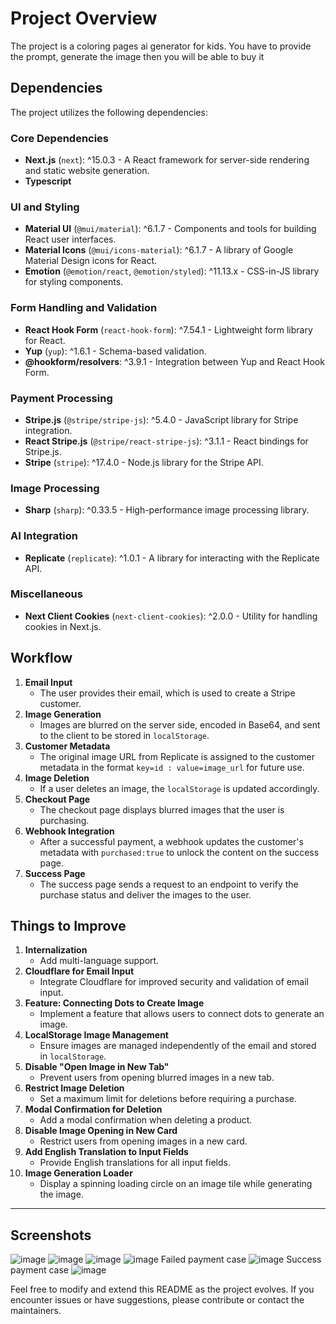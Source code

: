 # Project Overview
The project is a coloring pages ai generator for kids.
You have to provide the prompt, generate the image then you will be able to buy it

## Dependencies

The project utilizes the following dependencies:

### Core Dependencies
- **Next.js** (`next`): ^15.0.3 - A React framework for server-side rendering and static website generation.
- **Typescript** 

### UI and Styling
- **Material UI** (`@mui/material`): ^6.1.7 - Components and tools for building React user interfaces.
- **Material Icons** (`@mui/icons-material`): ^6.1.7 - A library of Google Material Design icons for React.
- **Emotion** (`@emotion/react`, `@emotion/styled`): ^11.13.x - CSS-in-JS library for styling components.

### Form Handling and Validation
- **React Hook Form** (`react-hook-form`): ^7.54.1 - Lightweight form library for React.
- **Yup** (`yup`): ^1.6.1 - Schema-based validation.
- **@hookform/resolvers**: ^3.9.1 - Integration between Yup and React Hook Form.

### Payment Processing
- **Stripe.js** (`@stripe/stripe-js`): ^5.4.0 - JavaScript library for Stripe integration.
- **React Stripe.js** (`@stripe/react-stripe-js`): ^3.1.1 - React bindings for Stripe.js.
- **Stripe** (`stripe`): ^17.4.0 - Node.js library for the Stripe API.

### Image Processing
- **Sharp** (`sharp`): ^0.33.5 - High-performance image processing library.

### AI Integration
- **Replicate** (`replicate`): ^1.0.1 - A library for interacting with the Replicate API.

### Miscellaneous
- **Next Client Cookies** (`next-client-cookies`): ^2.0.0 - Utility for handling cookies in Next.js.

## Workflow

1. **Email Input**
   - The user provides their email, which is used to create a Stripe customer.
2. **Image Generation**
   - Images are blurred on the server side, encoded in Base64, and sent to the client to be stored in `localStorage`.
3. **Customer Metadata**
   - The original image URL from Replicate is assigned to the customer metadata in the format `key=id : value=image_url` for future use.
4. **Image Deletion**
   - If a user deletes an image, the `localStorage` is updated accordingly.
5. **Checkout Page**
   - The checkout page displays blurred images that the user is purchasing.
6. **Webhook Integration**
   - After a successful payment, a webhook updates the customer's metadata with `purchased:true` to unlock the content on the success page.
7. **Success Page**
   - The success page sends a request to an endpoint to verify the purchase status and deliver the images to the user.

## Things to Improve

1. **Internalization**
   - Add multi-language support.
2. **Cloudflare for Email Input**
   - Integrate Cloudflare for improved security and validation of email input.
3. **Feature: Connecting Dots to Create Image**
   - Implement a feature that allows users to connect dots to generate an image.
4. **LocalStorage Image Management**
   - Ensure images are managed independently of the email and stored in `localStorage`.
5. **Disable "Open Image in New Tab"**
   - Prevent users from opening blurred images in a new tab.
6. **Restrict Image Deletion**
   - Set a maximum limit for deletions before requiring a purchase.
7. **Modal Confirmation for Deletion**
   - Add a modal confirmation when deleting a product.
8. **Disable Image Opening in New Card**
   - Restrict users from opening images in a new card.
9. **Add English Translation to Input Fields**
   - Provide English translations for all input fields.
10. **Image Generation Loader**
    - Display a spinning loading circle on an image tile while generating the image.

---
## Screenshots
![image](https://github.com/user-attachments/assets/f3bfc0f6-ed76-4e8d-9394-d0188e86938e)
![image](https://github.com/user-attachments/assets/72814a06-cba4-49f2-841a-759d5b31bf00)
![image](https://github.com/user-attachments/assets/1f9e11aa-b0f4-4e70-88ef-45a63c635104)
![image](https://github.com/user-attachments/assets/d2c760b2-549f-4cff-8a80-60ce046e8fb9)
Failed payment case
![image](https://github.com/user-attachments/assets/5e2fd753-92d5-4819-847e-694c901ef443)
Success payment case
![image](https://github.com/user-attachments/assets/02931c4f-1c80-433d-98fe-8cfc44ba4051)



Feel free to modify and extend this README as the project evolves. If you encounter issues or have suggestions, please contribute or contact the maintainers.
